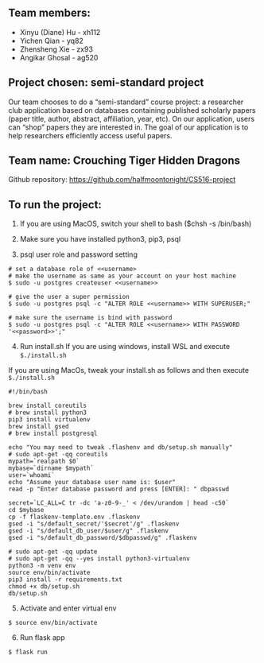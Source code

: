 ## Team members:
- Xinyu (Diane) Hu - xh112
- Yichen Qian - yq82
- Zhensheng Xie - zx93
- Angikar Ghosal - ag520


## Project chosen:  semi-standard project
Our team chooses to do a “semi-standard” course project: a researcher club application based on databases containing published scholarly papers (paper title, author, abstract, affiliation, year, etc). On our application, users can “shop” papers they are interested in. The goal of our application is to help researchers efficiently access useful papers.


## Team name: Crouching Tiger Hidden Dragons


Github repository: https://github.com/halfmoontonight/CS516-project


## To run the project:
1. If you are using MacOS, switch your shell to bash ($chsh -s /bin/bash)

2. Make sure you have installed python3, pip3, psql

3. psql user role and password setting
```
# set a database role of <<username>
# make the username as same as your account on your host machine
$ sudo -u postgres createuser <<username>>

# give the user a super permission
$ sudo -u postgres psql -c "ALTER ROLE <<username>> WITH SUPERUSER;"

# make sure the username is bind with password
$ sudo -u postgres psql -c "ALTER ROLE <<username>> WITH PASSWORD '<<password>>';"
```

4. Run install.sh
If you are using windows, install WSL and execute `$./install.sh`

If you are using MacOs, tweak your install.sh as follows and then execute `$./install.sh`
```
#!/bin/bash
 
brew install coreutils
# brew install python3
pip3 install virtualenv
brew install gsed
# brew install postgresql
 
echo "You may need to tweak .flashenv and db/setup.sh manually"
# sudo apt-get -qq coreutils
mypath=`realpath $0`
mybase=`dirname $mypath`
user=`whoami`
echo "Assume your database user name is: $user"
read -p "Enter database password and press [ENTER]: " dbpasswd
 
secret=`LC_ALL=C tr -dc 'a-z0-9-_' < /dev/urandom | head -c50`
cd $mybase
cp -f flaskenv-template.env .flaskenv
gsed -i "s/default_secret/'$secret'/g" .flaskenv
gsed -i "s/default_db_user/$user/g" .flaskenv
gsed -i "s/default_db_password/$dbpasswd/g" .flaskenv
 
# sudo apt-get -qq update
# sudo apt-get -qq --yes install python3-virtualenv
python3 -m venv env
source env/bin/activate
pip3 install -r requirements.txt
chmod +x db/setup.sh
db/setup.sh
```
5. Activate and enter virtual env
```
$ source env/bin/activate
```

6. Run flask app
```
$ flask run
```
